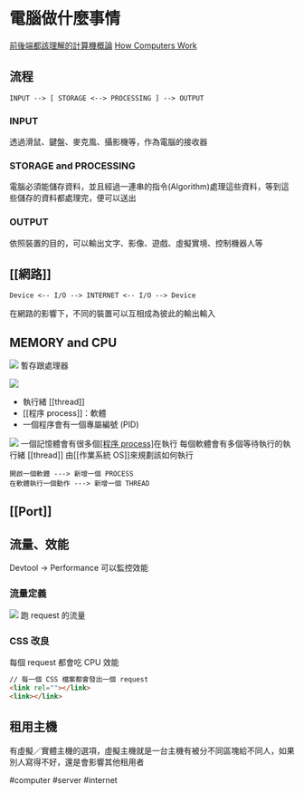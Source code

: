 # 電腦做什麼事情
[前後端都該理解的計算機概論]( https://www.youtube.com/watch?v=QuCu4iDpPTU)
[How Computers Work](https://www.youtube.com/playlist?list=PLzdnOPI1iJNcsRwJhvksEo1tJqjIqWbN-)
## 流程
```
INPUT --> [ STORAGE <--> PROCESSING ] --> OUTPUT
```

### INPUT
透過滑鼠、鍵盤、麥克風、攝影機等，作為電腦的接收器

### STORAGE and PROCESSING
電腦必須能儲存資料，並且經過一連串的指令(Algorithm)處理這些資料，等到這些儲存的資料都處理完，便可以送出

### OUTPUT
依照裝置的目的，可以輸出文字、影像、遊戲、虛擬實境、控制機器人等

## [[網路]]
```
Device <-- I/O --> INTERNET <-- I/O --> Device
```
在網路的影響下，不同的裝置可以互相成為彼此的輸出輸入

## MEMORY and CPU
![](https://i.imgur.com/mB6k8m0.jpg)
暫存跟處理器

![](https://i.imgur.com/SWgVQHp.png)
- 執行緒 [[thread]]
- [[程序 process]]：軟體
- 一個程序會有一個專屬編號 (PID)

![](https://i.imgur.com/aREzxtl.png)
一個記憶體會有很多個[[程序 process]](多個軟體)在執行
每個軟體會有多個等待執行的執行緒 [[thread]]
由[[作業系統 OS]]來規劃該如何執行
```
開啟一個軟體 ---> 新增一個 PROCESS
在軟體執行一個動作 ---> 新增一個 THREAD
```

## [[Port]]
## 流量、效能
Devtool -> Performance 可以監控效能
### 流量定義
![](https://i.imgur.com/oA3Gxme.png)
跑 request 的流量

### CSS 改良
每個 request 都會吃 CPU 效能 
```html
// 每一個 CSS 檔案都會發出一個 request
<link rel=""></link>
<link></link>
```

## 租用主機
有虛擬／實體主機的選項，虛擬主機就是一台主機有被分不同區塊給不同人，如果別人寫得不好，還是會影響其他租用者

#computer #server #internet 